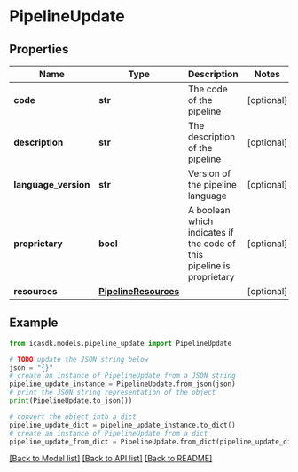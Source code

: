 # PipelineUpdate


## Properties

Name | Type | Description | Notes
------------ | ------------- | ------------- | -------------
**code** | **str** | The code of the pipeline | [optional] 
**description** | **str** | The description of the pipeline | [optional] 
**language_version** | **str** | Version of the pipeline language  | [optional] 
**proprietary** | **bool** | A boolean which indicates if the code of this pipeline is proprietary | [optional] 
**resources** | [**PipelineResources**](PipelineResources.md) |  | [optional] 

## Example

```python
from icasdk.models.pipeline_update import PipelineUpdate

# TODO update the JSON string below
json = "{}"
# create an instance of PipelineUpdate from a JSON string
pipeline_update_instance = PipelineUpdate.from_json(json)
# print the JSON string representation of the object
print(PipelineUpdate.to_json())

# convert the object into a dict
pipeline_update_dict = pipeline_update_instance.to_dict()
# create an instance of PipelineUpdate from a dict
pipeline_update_from_dict = PipelineUpdate.from_dict(pipeline_update_dict)
```
[[Back to Model list]](../README.md#documentation-for-models) [[Back to API list]](../README.md#documentation-for-api-endpoints) [[Back to README]](../README.md)


